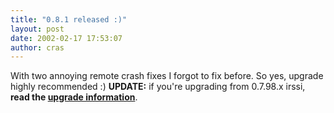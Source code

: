 ```yaml
---
title: "0.8.1 released :)"
layout: post
date: 2002-02-17 17:53:07
author: cras
---
```

With two annoying remote crash fixes I forgot to fix before. So yes,
upgrade highly recommended :) **UPDATE:** if you're upgrading from
0.7.98.x irssi, **read the [upgrade
information](/historical/upgrade/)**.

